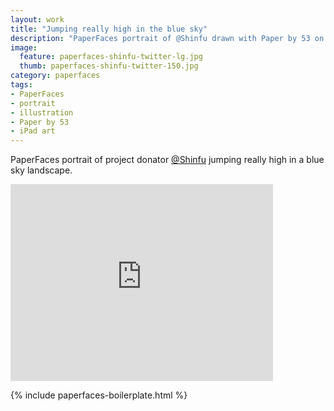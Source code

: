 ```yaml
---
layout: work
title: "Jumping really high in the blue sky"
description: "PaperFaces portrait of @Shinfu drawn with Paper by 53 on an iPad."
image: 
  feature: paperfaces-shinfu-twitter-lg.jpg
  thumb: paperfaces-shinfu-twitter-150.jpg
category: paperfaces
tags: 
- PaperFaces
- portrait
- illustration
- Paper by 53
- iPad art
---
```


PaperFaces portrait of project donator [@Shinfu](http://twitter.com/Shinfu) jumping really high in a blue sky landscape.

<iframe width="420" height="315" src="http://www.youtube.com/embed/eg7iMJTe_U0" frameborder="0"> </iframe>

{% include paperfaces-boilerplate.html %}